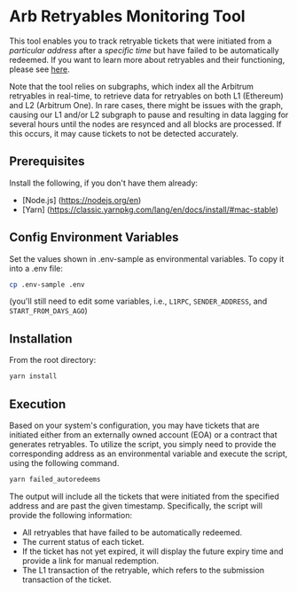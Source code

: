 # Arb Retryables Monitoring Tool

This tool enables you to track retryable tickets that were initiated from a _particular address_ after a _specific time_ but have failed to be automatically redeemed. If you want to learn more about retryables and their functioning, please see [here](https://developer.arbitrum.io/arbos/l1-to-l2-messaging).

Note that the tool relies on subgraphs, which index all the Arbitrum retryables in real-time, to retrieve data for retryables on both L1 (Ethereum) and L2 (Arbitrum One). In rare cases, there might be issues with the graph, causing our L1 and/or L2 subgraph to pause and resulting in data lagging for several hours until the nodes are resynced and all blocks are processed. If this occurs, it may cause tickets to not be detected accurately.

## Prerequisites

Install the following, if you don't have them already:

- [Node.js] (https://nodejs.org/en)
- [Yarn] (https://classic.yarnpkg.com/lang/en/docs/install/#mac-stable)

## Config Environment Variables

Set the values shown in .env-sample as environmental variables. To copy it into a .env file:

```bash
cp .env-sample .env
```

(you'll still need to edit some variables, i.e., `L1RPC`, `SENDER_ADDRESS`, and `START_FROM_DAYS_AGO`)

## Installation

From the root directory:

```bash
yarn install
```

## Execution

Based on your system's configuration, you may have tickets that are initiated either from an externally owned account (EOA) or a contract that generates retryables. To utilize the script, you simply need to provide the corresponding address as an environmental variable and execute the script, using the following command.

```bash
yarn failed_autoredeems
```

The output will include all the tickets that were initiated from the specified address and are past the given timestamp. Specifically, the script will provide the following information:

- All retryables that have failed to be automatically redeemed.
- The current status of each ticket.
- If the ticket has not yet expired, it will display the future expiry time and provide a link for manual redemption.
- The L1 transaction of the retryable, which refers to the submission transaction of the ticket.

